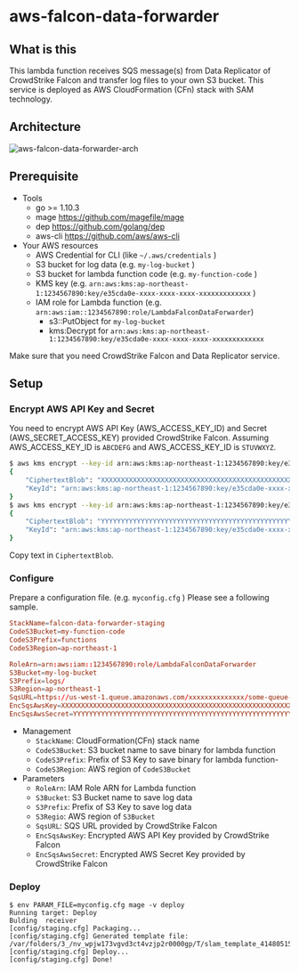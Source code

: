 # aws-falcon-data-forwarder

## What is this

This lambda function receives SQS message(s) from Data Replicator of CrowdStrike Falcon and transfer log files to your own S3 bucket. This service is deployed as AWS CloudFormation (CFn) stack with SAM technology.

## Architecture

![aws-falcon-data-forwarder-arch](https://user-images.githubusercontent.com/605953/43566627-0bc5ce66-966a-11e8-8e04-3c7a24b123b7.png)

## Prerequisite

- Tools
  - go >= 1.10.3
  - mage https://github.com/magefile/mage
  - dep https://github.com/golang/dep
  - aws-cli https://github.com/aws/aws-cli
- Your AWS resources
  - AWS Credential for CLI (like `~/.aws/credentials` )
  - S3 bucket for log data (e.g. `my-log-bucket` )
  - S3 bucket for lambda function code (e.g. `my-function-code` )
  - KMS key (e.g. `arn:aws:kms:ap-northeast-1:1234567890:key/e35cda0e-xxxx-xxxx-xxxx-xxxxxxxxxxxxx` )
  - IAM role for Lambda function (e.g. `arn:aws:iam::1234567890:role/LambdaFalconDataForwarder`)
    - s3::PutObject for `my-log-bucket` 
    - kms:Decrypt for `arn:aws:kms:ap-northeast-1:1234567890:key/e35cda0e-xxxx-xxxx-xxxx-xxxxxxxxxxxxx`

Make sure that you need CrowdStrike Falcon and Data Replicator service.

## Setup

### Encrypt AWS API Key and Secret

You need to encrypt AWS API Key (AWS_ACCESS_KEY_ID) and Secret (AWS_SECRET_ACCESS_KEY) provided CrowdStrike Falcon. Assuming AWS_ACCESS_KEY_ID is `ABCDEFG` and AWS_ACCESS_KEY_ID is `STUVWXYZ`.

```sh
$ aws kms encrypt --key-id arn:aws:kms:ap-northeast-1:1234567890:key/e35cda0e-xxxx-xxxx-xxxx-xxxxxxxxxxxxx --plaintext 'ABCDEFG'
{
    "CiphertextBlob": "XXXXXXXXXXXXXXXXXXXXXXXXXXXXXXXXXXXXXXXXXXXXXXXXXXXXXXXXXXXXXXXXXXX==",
    "KeyId": "arn:aws:kms:ap-northeast-1:1234567890:key/e35cda0e-xxxx-xxxx-xxxx-xxxxxxxxxxxxx"
}
$ aws kms encrypt --key-id arn:aws:kms:ap-northeast-1:1234567890:key/e35cda0e-xxxx-xxxx-xxxx-xxxxxxxxxxxxx --plaintext 'STUVWXYZ'
{
    "CiphertextBlob": "YYYYYYYYYYYYYYYYYYYYYYYYYYYYYYYYYYYYYYYYYYYYYYYYYYYYYYYYYYYYYYYYYY==",
    "KeyId": "arn:aws:kms:ap-northeast-1:1234567890:key/e35cda0e-xxxx-xxxx-xxxx-xxxxxxxxxxxxx"
}
```

Copy text in `CiphertextBlob`.

### Configure

Prepare a configuration file. (e.g. `myconfig.cfg` ) Please see a following sample.

```conf
StackName=falcon-data-forwarder-staging
CodeS3Bucket=my-function-code
CodeS3Prefix=functions
CodeS3Region=ap-northeast-1

RoleArn=arn:aws:iam::1234567890:role/LambdaFalconDataForwarder
S3Bucket=my-log-bucket
S3Prefix=logs/
S3Region=ap-northeast-1
SqsURL=https://us-west-1.queue.amazonaws.com/xxxxxxxxxxxxxx/some-queue-name
EncSqsAwsKey=XXXXXXXXXXXXXXXXXXXXXXXXXXXXXXXXXXXXXXXXXXXXXXXXXXXXXXXXXXXXXXXXXXX==
EncSqsAwsSecret=YYYYYYYYYYYYYYYYYYYYYYYYYYYYYYYYYYYYYYYYYYYYYYYYYYYYYYYYYYYYYYYYYY==
```

- Management
  - `StackName`: CloudFormation(CFn) stack name
  - `CodeS3Bucket`: S3 bucket name to save binary for lambda function
  - `CodeS3Prefix`: Prefix of S3 Key to save binary for lambda function- 
  - `CodeS3Region`: AWS region of `CodeS3Bucket`
- Parameters
  - `RoleArn`: IAM Role ARN for Lambda function
  - `S3Bucket`: S3 Bucket name to save log data
  - `S3Prefix`: Prefix of S3 Key to save log data
  - `S3Regio`: AWS region of `S3Bucket`
  - `SqsURL`: SQS URL provided by CrowdStrike Falcon
  - `EncSqsAwsKey`: Encrypted AWS API Key provided by CrowdStrike Falcon
  - `EncSqsAwsSecret`: Encrypted AWS Secret Key provided by CrowdStrike Falcon

### Deploy

```
$ env PARAM_FILE=myconfig.cfg mage -v deploy
Running target: Deploy
Bulding  receiver
[config/staging.cfg] Packaging...
[config/staging.cfg] Generated template file: /var/folders/3_/nv_wpjw173vgvd3ct4vzjp2r0000gp/T/slam_template_414805156
[config/staging.cfg] Deploy...
[config/staging.cfg] Done!
```
